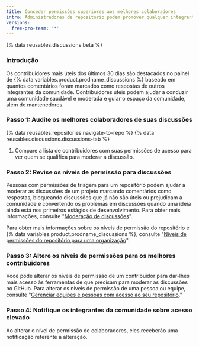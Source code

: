 ```yaml
---
title: Conceder permissões superiores aos melhores colaboradores
intro: Administradores de repositório podem promover qualquer integrante da comunidade a moderador e mantenedor.
versions:
  free-pro-team: '*'
---
```


{% data reusables.discussions.beta %}

### Introdução

Os contribuidores mais úteis dos últimos 30 dias são destacados no painel de {% data variables.product.prodname_discussions %} baseado em quantos comentários foram marcados como respostas de outros integrantes da comunidade. Contribuidores úteis podem ajudar a conduzir uma comunidade saudável e moderada e guiar o espaço da comunidade, além de mantenedores.

### Passo 1: Audite os melhores colaboradores de suas discussões

{% data reusables.repositories.navigate-to-repo %}
{% data reusables.discussions.discussions-tab %}
1. Compare a lista de contribuidores com suas permissões de acesso para ver quem se qualifica para moderar a discussão.

### Passo 2: Revise os níveis de permissão para discussões

Pessoas com permissões de triagem para um repositório podem ajudar a moderar as discussões de um projeto marcando comentários como respostas, bloqueando discussões que já não são úteis ou prejudicam a comunidade e convertendo os problemas em discussões quando uma ideia ainda está nos primeiros estágios de desenvolvimento. Para obter mais informações, consulte "[Moderação de discussões](/discussions/managing-discussions-for-your-community/moderating-discussions)".

Para obter mais informações sobre os níveis de permissão do repositório e {% data variables.product.prodname_discussions %}, consulte "[Níveis de permissões do repositório para uma organização](/organizations/managing-access-to-your-organizations-repositories/repository-permission-levels-for-an-organization)".

### Passo 3: Altere os níveis de permissões para os melhores contribuidores

Você pode alterar os níveis de permissão de um contribuidor para dar-lhes mais acesso às ferramentas de que precisam para moderar as discussões no GitHub. Para alterar os níveis de permissão de uma pessoa ou equipe, consulte "[Gerenciar equipes e pessoas com acesso ao seu repositório](/github/administering-a-repository/managing-teams-and-people-with-access-to-your-repository)."

### Passo 4: Notifique os integrantes da comunidade sobre acesso elevado

Ao alterar o nível de permissão de colaboradores, eles receberão uma notificação referente à alteração.
